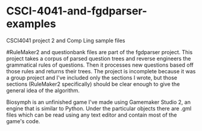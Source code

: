 # CSCI-4041-and-fgdparser-examples
CSCI4041 project 2 and Comp Ling sample files

#RuleMaker2 and questionbank files are part of the fgdparser project. 
This project takes a corpus of parsed question trees and reverse engineers the grammatical rules of questions. 
Then it processes new questions based off those rules and returns their trees. 
The project is incomplete because it was a group project and I've included only the sections I wrote, 
but those sections (RuleMaker2 specifically) should be clear enough to give the general idea of the algorithm.

Biosymph is an unfinished game I've made using Gamemaker Studio 2, an engine that is similar to Python. Under the particular objects there are .gml files which can be read using any text editor and contain most of the game's code.
